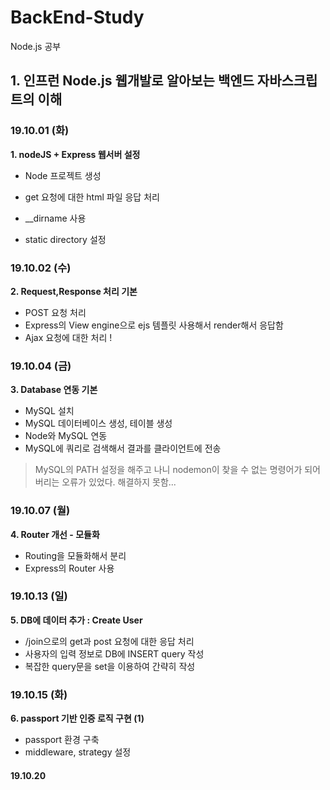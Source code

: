 # BackEnd-Study

Node.js 공부

## 1. 인프런 Node.js 웹개발로 알아보는 백엔드 자바스크립트의 이해

### 19.10.01 (화)

**1. nodeJS + Express 웹서버 설정**

- Node 프로젝트 생성

- get 요청에 대한 html 파일 응답 처리
- \_\_dirname 사용
- static directory 설정

### 19.10.02 (수)

**2. Request,Response 처리 기본**

- POST 요청 처리
- Express의 View engine으로 ejs 템플릿 사용해서 render해서 응답함
- Ajax 요청에 대한 처리 !

### 19.10.04 (금)

**3. Database 연동 기본**

- MySQL 설치
- MySQL 데이터베이스 생성, 테이블 생성
- Node와 MySQL 연동
- MySQL에 쿼리로 검색해서 결과를 클라이언트에 전송

> MySQL의 PATH 설정을 해주고 나니 nodemon이 찾을 수 없는 명령어가 되어버리는 오류가 있었다. 해결하지 못함...

### 19.10.07 (월)

**4. Router 개선 - 모듈화**

- Routing을 모듈화해서 분리
- Express의 Router 사용

### 19.10.13 (일)

**5. DB에 데이터 추가 : Create User**

- /join으로의 get과 post 요청에 대한 응답 처리
- 사용자의 입력 정보로 DB에 INSERT query 작성
- 복잡한 query문을 set을 이용하여 간략히 작성

### 19.10.15 (화)

**6. passport 기반 인증 로직 구현 (1)**

- passport 환경 구축
- middleware, strategy 설정

#### 19.10.20